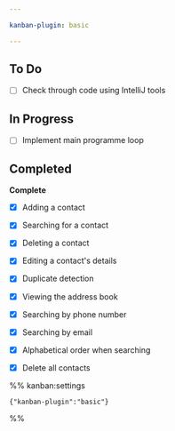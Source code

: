```yaml
---

kanban-plugin: basic

---
```


## To Do

- [ ] Check through code using IntelliJ tools


## In Progress

- [ ] Implement main programme loop


## Completed

**Complete**
- [x] Adding a contact
- [x] Searching for a contact
- [x] Deleting a contact
- [x] Editing a contact's details
- [x] Duplicate detection
- [x] Viewing the address book
- [x] Searching by phone number
- [x] Searching by email
- [x] Alphabetical order when searching
- [x] Delete all contacts




%% kanban:settings
```
{"kanban-plugin":"basic"}
```
%%